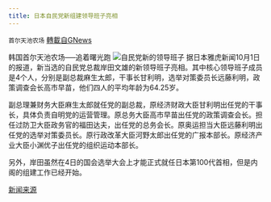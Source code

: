 ```yaml
---
title: 日本自民党新组建领导班子亮相
---
```

`首尔天池农场` [轉載自GNews](https://gnews.org/zh-hans/1566900/)

韩国首尔天池农场—–追着曙光跑
![](https://assets.gnews.org/wp-content/uploads/2021/10/日.jpeg)自民党新的领导班子
据日本雅虎新闻10月1日的报道，新当选的自民党总裁岸田文雄的新领导班子亮相。其中核心领导班子成员是4个人，分别是副总裁麻生太郎，干事长甘利明，选举对策委员长远藤利明，政策调查会长高市早苗，他们四人的平均年龄为64.25岁。

副总理兼财务大臣麻生太郎就任党的副总裁，原经济财政大臣甘利明出任党的干事长，具体负责自明党的运营管理。原总务大臣高市早苗出任党的政策调查会长。担任过防卫大臣政务官的福田达夫，出任党的总务会长。原奥运担当大臣远藤利明出任党的选举对策委员长。原行政改革大臣河野太郎出任党的广报本部长。原经济产业大臣小渊优子出任党的组织运动本部长。

另外，岸田虽然在4日的国会选举大会上才能正式就任日本第100代首相，但是内阁的组建工作已经开始。

[新闻来源](https://news.yahoo.co.jp/articles/0702be2852c8c2927439dafdb8ca5383fb50b813)
